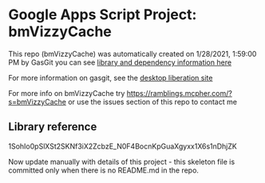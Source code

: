 # Google Apps Script Project: bmVizzyCache
This repo (bmVizzyCache) was automatically created on 1/28/2021, 1:59:00 PM by GasGit
you can see [library and dependency information here](dependencies.md)

For more information on gasgit, see the [desktop liberation site](https://ramblings.mcpher.com/drive-sdk-and-github/migrategasgit/ "desktop liberation")

For more info on bmVizzyCache try https://ramblings.mcpher.com/?s=bmVizzyCache or use the issues section of this repo to contact me
## Library reference
1SohIo0pSlXSt2SKNf3iX2ZcbzE_N0F4BocnKpGuaXgyxx1X6s1nDhjZK

Now update manually with details of this project - this skeleton file is committed only when there is no README.md in the repo.